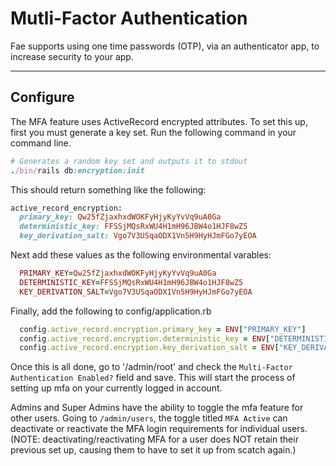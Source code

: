 # Mutli-Factor Authentication

Fae supports using one time passwords (OTP), via an authenticator app, to increase security to your app.

---

## Configure

The MFA feature uses ActiveRecord encrypted attributes. To set this up, first you must generate a key set. Run the following command in your command line.

```ruby
# Generates a random key set and outputs it to stdout
./bin/rails db:encryption:init
```

This should return something like the following:

```ruby
active_record_encryption:
  primary_key: Qw25fZjaxhxdWOKFyHjyKyYvVq9uA0Ga
  deterministic_key: FFSSjMQsRxWU4H1mH96JBW4o1HJF8wZ5
  key_derivation_salt: Vgo7V3USqaODX1Vn5H9HyHJmFGo7yEOA
```

Next add these values as the following environmental varables:

```ruby
  PRIMARY_KEY=Qw25fZjaxhxdWOKFyHjyKyYvVq9uA0Ga
  DETERMINISTIC_KEY=FFSSjMQsRxWU4H1mH96JBW4o1HJF8wZ5
  KEY_DERIVATION_SALT=Vgo7V3USqaODX1Vn5H9HyHJmFGo7yEOA
```

Finally, add the following to config/application.rb

```ruby
  config.active_record.encryption.primary_key = ENV["PRIMARY_KEY"]
  config.active_record.encryption.deterministic_key = ENV["DETERMINISTIC_KEY"]
  config.active_record.encryption.key_derivation_salt = ENV["KEY_DERIVATION_SALT"]
```

Once this is all done, go to '/admin/root' and check the `Multi-Factor Authentication Enabled?` field and save.  This will start the process of setting up mfa on your currently logged in account.

Admins and Super Admins have the ability to toggle the mfa feature for other users.  Going to `/admin/users`, the toggle titled `MFA Active` can deactivate or reactivate the MFA login requirements for individual users.  (NOTE: deactivating/reactivating MFA for a user does NOT retain their previous set up, causing them to have to set it up from scatch again.)

